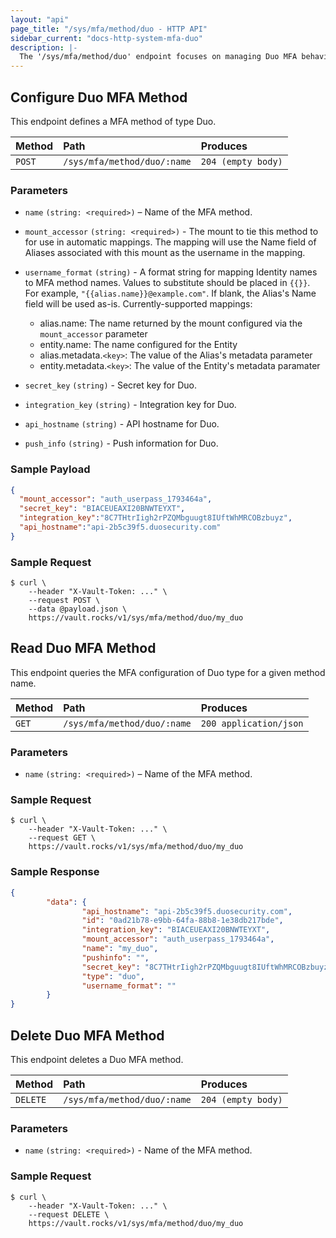 ```yaml
---
layout: "api"
page_title: "/sys/mfa/method/duo - HTTP API"
sidebar_current: "docs-http-system-mfa-duo"
description: |-
  The '/sys/mfa/method/duo' endpoint focuses on managing Duo MFA behaviors in Vault Enterprise.
---
```


## Configure Duo MFA Method

This endpoint defines a MFA method of type Duo.

| Method   | Path                           | Produces               |
| :------- | :----------------------------- | :--------------------- |
| `POST`   | `/sys/mfa/method/duo/:name`   | `204 (empty body)`     |

### Parameters

- `name` `(string: <required>)` – Name of the MFA method.

- `mount_accessor` `(string: <required>)` - The mount to tie this method to for use in automatic mappings. The mapping will use the Name field of Aliases associated with this mount as the username in the mapping.

- `username_format` `(string)` - A format string for mapping Identity names to MFA method names. Values to substitute should be placed in `{{}}`. For example, `"{{alias.name}}@example.com"`. If blank, the Alias's Name field will be used as-is. Currently-supported mappings:
  - alias.name: The name returned by the mount configured via the `mount_accessor` parameter
  - entity.name: The name configured for the Entity
  - alias.metadata.`<key>`: The value of the Alias's metadata parameter
  - entity.metadata.`<key>`: The value of the Entity's metadata paramater

- `secret_key` `(string)` - Secret key for Duo.

- `integration_key` `(string)` - Integration key for Duo.

- `api_hostname` `(string)` - API hostname for Duo.

- `push_info` `(string)` - Push information for Duo.

### Sample Payload

```json
{
  "mount_accessor": "auth_userpass_1793464a",
  "secret_key": "BIACEUEAXI20BNWTEYXT",
  "integration_key":"8C7THtrIigh2rPZQMbguugt8IUftWhMRCOBzbuyz",
  "api_hostname":"api-2b5c39f5.duosecurity.com"
}
```

### Sample Request

```
$ curl \
    --header "X-Vault-Token: ..." \
    --request POST \
    --data @payload.json \
    https://vault.rocks/v1/sys/mfa/method/duo/my_duo
```

## Read Duo MFA Method

This endpoint queries the MFA configuration of Duo type for a given method
name.

| Method   | Path                           | Produces                 |
| :------- | :----------------------------- | :----------------------- |
| `GET`    | `/sys/mfa/method/duo/:name`   | `200 application/json`   |

### Parameters

- `name` `(string: <required>)` – Name of the MFA method.

### Sample Request

```
$ curl \
    --header "X-Vault-Token: ..." \
    --request GET \
    https://vault.rocks/v1/sys/mfa/method/duo/my_duo

```

### Sample Response

```json
{
        "data": {
                "api_hostname": "api-2b5c39f5.duosecurity.com",
                "id": "0ad21b78-e9bb-64fa-88b8-1e38db217bde",
                "integration_key": "BIACEUEAXI20BNWTEYXT",
                "mount_accessor": "auth_userpass_1793464a",
                "name": "my_duo",
                "pushinfo": "",
                "secret_key": "8C7THtrIigh2rPZQMbguugt8IUftWhMRCOBzbuyz",
                "type": "duo",
                "username_format": ""
        }
}
```
## Delete Duo MFA Method

This endpoint deletes a Duo MFA method.

| Method   | Path                           | Produces                 |
| :------- | :----------------------------- | :----------------------- |
| `DELETE` | `/sys/mfa/method/duo/:name`   | `204 (empty body)`       |


### Parameters

- `name` `(string: <required>)` - Name of the MFA method.

### Sample Request

```
$ curl \
    --header "X-Vault-Token: ..." \
    --request DELETE \
    https://vault.rocks/v1/sys/mfa/method/duo/my_duo

```
